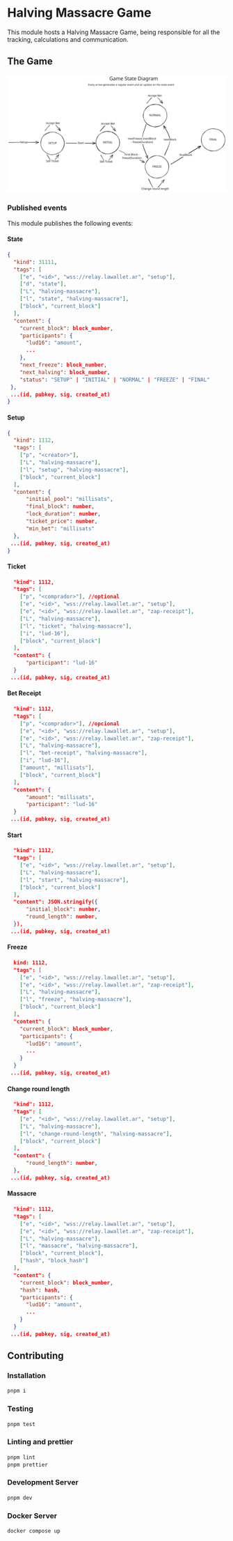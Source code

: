 # Halving Massacre Game
This module hosts a Halving Massacre Game, being responsible for all the
tracking, calculations and communication.

## The Game
![State Diagram](docs/assets/state_diagram.svg)

### Published events
This module publishes the following events:

#### State
```json
{
  "kind": 31111,
  "tags": [
    ["e", "<id>", "wss://relay.lawallet.ar", "setup"],
    ["d", "state"],
    ["L", "halving-massacre"],
    ["l", "state", "halving-massacre"],
    ["block", "current_block"]
  ],
  "content": {
    "current_block": block_number,
    "participants": {
      "lud16": "amount",
      ...
    },
    "next_freeze": block_number,
    "next_halving": block_number,
    "status": "SETUP" | "INITIAL" | "NORMAL" | "FREEZE" | "FINAL"
 },
 ...(id, pubkey, sig, created_at)
}
```

#### Setup
```json
{
  "kind": 1112,
  "tags": [
    ["p", "<creator>"],
    ["L", "halving-massacre"],
    ["l", "setup", "halving-massacre"],
    ["block", "current_block"]
  ],
  "content": {
      "initial_pool": "millisats",
      "final_block": number,
      "lock_duration": number,
      "ticket_price": number,
      "min_bet": "millisats"
  },
 ...(id, pubkey, sig, created_at)
}
```

#### Ticket
```json
  "kind": 1112,
  "tags": [
    ["p", "<comprador>"], //optional
    ["e", "<id>", "wss://relay.lawallet.ar", "setup"],
    ["e", "<id>", "wss://relay.lawallet.ar", "zap-receipt"],
    ["L", "halving-massacre"],
    ["l", "ticket", "halving-massacre"],
    ["i", "lud-16"],
    ["block", "current_block"]
  ],
  "content": {
      "participant": "lud-16"
  }
 ...(id, pubkey, sig, created_at)
```

#### Bet Receipt
```json
  "kind": 1112,
  "tags": [
    ["p", "<comprador>"], //opcional
    ["e", "<id>", "wss://relay.lawallet.ar", "setup"],
    ["e", "<id>", "wss://relay.lawallet.ar", "zap-receipt"],
    ["L", "halving-massacre"],
    ["l", "bet-receipt", "halving-massacre"],
    ["i", "lud-16"],
    ["amount", "millisats"],
    ["block", "current_block"]
  ],
  "content": {
      "amount": "millisats",
      "participant": "lud-16"
  }
 ...(id, pubkey, sig, created_at)
```

#### Start
```json
  "kind": 1112,
  "tags": [
    ["e", "<id>", "wss://relay.lawallet.ar", "setup"],
    ["L", "halving-massacre"],
    ["l", "start", "halving-massacre"],
    ["block", "current_block"]
  ],
  "content": JSON.stringify({
      "initial_block": number,
      "round_length": number,
  }),
 ...(id, pubkey, sig, created_at)
```

#### Freeze
```json
  kind: 1112,
  "tags": [
    ["e", "<id>", "wss://relay.lawallet.ar", "setup"],
    ["e", "<id>", "wss://relay.lawallet.ar", "zap-receipt"],
    ["L", "halving-massacre"],
    ["l", "freeze", "halving-massacre"],
    ["block", "current_block"]
  ],
  "content": {
    "current_block": block_number,
    "participants": {
      "lud16": "amount",
      ...
    }
  }
 ...(id, pubkey, sig, created_at)
```

#### Change round length
```json
  "kind": 1112,
  "tags": [
    ["e", "<id>", "wss://relay.lawallet.ar", "setup"],
    ["L", "halving-massacre"],
    ["l", "change-round-length", "halving-massacre"],
    ["block", "current_block"]
  ],
  "content": {
      "round_length": number,
  },
 ...(id, pubkey, sig, created_at)
```

#### Massacre
```json
  "kind": 1112,
  "tags": [
    ["e", "<id>", "wss://relay.lawallet.ar", "setup"],
    ["e", "<id>", "wss://relay.lawallet.ar", "zap-receipt"],
    ["L", "halving-massacre"],
    ["l", "massacre", "halving-massacre"],
    ["block", "current_block"],
    ["hash", "block_hash"]
  ],
  "content": {
    "current_block": block_number,
    "hash": hash,
    "participants": {
      "lud16": "amount",
      ...
    }
  }
 ...(id, pubkey, sig, created_at)
```


## Contributing

### Installation

```bash
pnpm i
```

### Testing

```bash
pnpm test
```

### Linting and prettier

```bash
pnpm lint
pnpm prettier
```

### Development Server

```bash
pnpm dev
```

### Docker Server

```bash
docker compose up
```
